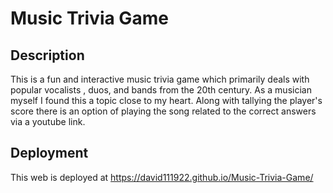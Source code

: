 # Music Trivia Game

## Description
 This is a fun and interactive music trivia game which primarily deals with popular vocalists , duos, and bands from the 20th century. As a musician myself I found this a topic close to my heart. Along with tallying the player's score there is an option of playing the 
 song related to the correct answers via a youtube link.

 ## Deployment

 This web is deployed at https://david111922.github.io/Music-Trivia-Game/















